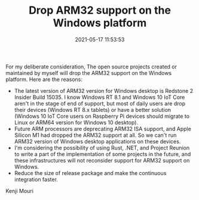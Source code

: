 ﻿---
title: Drop ARM32 support on the Windows platform
date: 2021-05-17 11:53:53
categories:
- [Notice, Windows]
tags:
- Notice
- Windows
---

For my deliberate consideration, The open source projects created or maintained
by myself will drop the ARM32 support on the Windows platform. Here are the
reasons:

- The latest version of ARM32 version for Windows desktop is Redstone 2 Insider
  Build 15035. I know Windows RT 8.1 and Windows 10 IoT Core aren't in the 
  stage of end of support, but most of daily users are drop their devices 
  (Windows RT 8.x tablets) or have a better solution (Windows 10 IoT Core users
  on Raspberry Pi devices should migrate to Linux or ARM64 version for Windows
  10 desktop).
- Future ARM processors are deprecating ARM32 ISA support, and Apple Silicon M1
  had dropped the ARM32 support at all. So we can't run ARM32 version of 
  Windows desktop applications on these devices.
- I'm considering the possibility of using Rust, .NET, and Project Reunion to
  write a part of the implementation of some projects in the future, and these
  infrastructures will not reconsider support for ARM32 support on Windows.
- Reduce the size of release package and make the continuous integration
  faster.

Kenji Mouri
